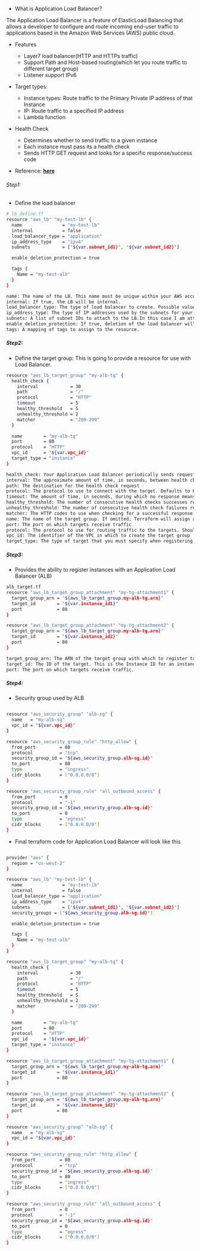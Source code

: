 * What is Application Load Balancer?

The Application Load Balancer is a feature of ElasticLoad Balancing that allows a developer to configure and route incoming end-user traffic to applications based in the Amazon Web Services (AWS) public cloud.

* Features
    * Layer7 load balancer(HTTP and HTTPs traffic)
    * Support Path and Host-based routing(which let you route traffic to different target group)
    * Listener support IPv6

* Target types:
    * Instance types: Route traffic to the Primary Private IP address of that Instance
    * IP: Route traffic to a specified IP address
    * Lambda function

* Health Check
    * Determines whether to send traffic to a given instance
    * Each instance must pass its a health check
    * Sends HTTP GET request and looks for a specific response/success code

* Reference: [**here**](https://docs.aws.amazon.com/elasticloadbalancing/latest/application/introduction.html)

###### Step1: 

* Define the load balancer

```sh
# lb_define.tf
resource "aws_lb" "my-test-lb" {
  name               = "my-test-lb"
  internal           = false
  load_balancer_type = "application"
  ip_address_type    = "ipv4"
  subnets            = ["${var.subnet_id1}", "${var.subnet_id2}"]

  enable_deletion_protection = true

  tags {
    Name = "my-test-alb"
  }
}
```

```sh
name: The name of the LB. This name must be unique within your AWS account, can have a maximum of 32 characters, must contain only alphanumeric characters or hyphens, and must not begin or end with a hyphen. If not specified, Terraform will autogenerate a name beginning with tf-lb (This part is important as Terraform auto
internal: If true, the LB will be internal.
load_balancer_type: The type of load balancer to create. Possible values are application or network. The default value is application.
ip_address_type: The type of IP addresses used by the subnets for your load balancer. The possible values are ipv4 and dualstack
subnets: A list of subnet IDs to attach to the LB.In this case I am attaching two public subnets we created during load balancer creation
enable_deletion_protection: If true, deletion of the load balancer will be disabled via the AWS API. This will prevent Terraform from deleting the load balancer. Defaults to false.
tags: A mapping of tags to assign to the resource.
```

##### Step2: 
* Define the target group: This is going to provide a resource for use with Load Balancer.

```sh
resource "aws_lb_target_group" "my-alb-tg" {
  health_check {
    interval            = 30
    path                = "/"
    protocol            = "HTTP"
    timeout             = 5
    healthy_threshold   = 5
    unhealthy_threshold = 2
    matcher             = "200-299"
  }

  name        = "my-alb-tg"
  port        = 80
  protocol    = "HTTP"
  vpc_id      = "${var.vpc_id}"
  target_type = "instance"
}
```
```sh
health_check: Your Application Load Balancer periodically sends requests to its registered targets to test their status. These tests are called health checks
interval: The approximate amount of time, in seconds, between health checks of an individual target. Minimum value 5 seconds, Maximum value 300 seconds. Default 30 seconds.
path: The destination for the health check request
protocol: The protocol to use to connect with the target. Defaults to HTTP
timeout: The amount of time, in seconds, during which no response means a failed health check. For Application Load Balancers, the range is 2 to 60 seconds and the default is 5 seconds
healthy_threshold: The number of consecutive health checks successes required before considering an unhealthy target healthy. Defaults to 3.
unhealthy_threshold: The number of consecutive health check failures required before considering the target unhealthy
matcher: The HTTP codes to use when checking for a successful response from a target. You can specify multiple values (for example, "200,202") or a range of values (for example, "200-299")
name: The name of the target group. If omitted, Terraform will assign a random, unique name.
port: The port on which targets receive traffic
protocol: The protocol to use for routing traffic to the targets. Should be one of "TCP", "TLS", "HTTP" or "HTTPS". Required when target_type is instance or ip
vpc_id: The identifier of the VPC in which to create the target group
target_type: The type of target that you must specify when registering targets with this target group.Possible values instance id, ip address
```

##### Step3:

* Provides the ability to register instances with an Application Load Balancer (ALB)

```sh
alb_target.tf
resource "aws_lb_target_group_attachment" "my-tg-attachment1" {
  target_group_arn = "${aws_lb_target_group.my-alb-tg.arn}"
  target_id        = "${var.instance_id1}"
  port             = 80
}

resource "aws_lb_target_group_attachment" "my-tg-attachment2" {
  target_group_arn = "${aws_lb_target_group.my-alb-tg.arn}"
  target_id        = "${var.instance_id2}"
  port             = 80
}
```

```sh
target_group_arn: The ARN of the target group with which to register targets
target_id: The ID of the target. This is the Instance ID for an instance
port: The port on which targets receive traffic.
```

##### Step4:

* Security group used by ALB

```sh

resource "aws_security_group" "alb-sg" {
  name   = "my-alb-sg"
  vpc_id = "${var.vpc_id}"
}

resource "aws_security_group_rule" "http_allow" {
  from_port         = 80
  protocol          = "tcp"
  security_group_id = "${aws_security_group.alb-sg.id}"
  to_port           = 80
  type              = "ingress"
  cidr_blocks       = ["0.0.0.0/0"]
}

resource "aws_security_group_rule" "all_outbound_access" {
  from_port         = 0
  protocol          = "-1"
  security_group_id = "${aws_security_group.alb-sg.id}"
  to_port           = 0
  type              = "egress"
  cidr_blocks       = ["0.0.0.0/0"]
}
```

* Final terraform code for Application Load Balancer will look like this

```sh

provider "aws" {
  region = "us-west-2"
}

resource "aws_lb" "my-test-lb" {
  name               = "my-test-lb"
  internal           = false
  load_balancer_type = "application"
  ip_address_type    = "ipv4"
  subnets            = ["${var.subnet_id1}", "${var.subnet_id2}"]
  security_groups = ["${aws_security_group.alb-sg.id}"]

  enable_deletion_protection = true

  tags {
    Name = "my-test-alb"
  }
}

resource "aws_lb_target_group" "my-alb-tg" {
  health_check {
    interval            = 30
    path                = "/"
    protocol            = "HTTP"
    timeout             = 5
    healthy_threshold   = 5
    unhealthy_threshold = 2
    matcher             = "200-299"
  }

  name        = "my-alb-tg"
  port        = 80
  protocol    = "HTTP"
  vpc_id      = "${var.vpc_id}"
  target_type = "instance"
}

resource "aws_lb_target_group_attachment" "my-tg-attachment1" {
  target_group_arn = "${aws_lb_target_group.my-alb-tg.arn}"
  target_id        = "${var.instance_id1}"
  port             = 80
}

resource "aws_lb_target_group_attachment" "my-tg-attachment2" {
  target_group_arn = "${aws_lb_target_group.my-alb-tg.arn}"
  target_id        = "${var.instance_id2}"
  port             = 80
}

resource "aws_security_group" "alb-sg" {
  name   = "my-alb-sg"
  vpc_id = "${var.vpc_id}"
}

resource "aws_security_group_rule" "http_allow" {
  from_port         = 80
  protocol          = "tcp"
  security_group_id = "${aws_security_group.alb-sg.id}"
  to_port           = 80
  type              = "ingress"
  cidr_blocks       = ["0.0.0.0/0"]
}

resource "aws_security_group_rule" "all_outbound_access" {
  from_port         = 0
  protocol          = "-1"
  security_group_id = "${aws_security_group.alb-sg.id}"
  to_port           = 0
  type              = "egress"
  cidr_blocks       = ["0.0.0.0/0"]
}
```
